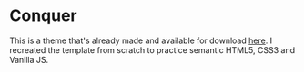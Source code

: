 # Conquer

This is a theme that's already made and available for download [here](http://www.free-css.com/free-css-templates/page196/conquer). I recreated the template from scratch to practice semantic HTML5, CSS3 and Vanilla JS.
